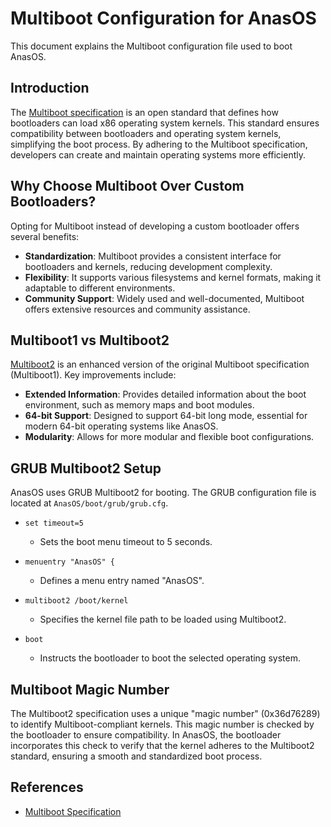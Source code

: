 # Multiboot Configuration for AnasOS

This document explains the Multiboot configuration file used to boot AnasOS.

## Introduction

The [Multiboot specification](https://en.wikipedia.org/wiki/Multiboot_specification) is an open standard that defines how bootloaders can load x86 operating system kernels. This standard ensures compatibility between bootloaders and operating system kernels, simplifying the boot process. By adhering to the Multiboot specification, developers can create and maintain operating systems more efficiently.

## Why Choose Multiboot Over Custom Bootloaders?

Opting for Multiboot instead of developing a custom bootloader offers several benefits:
- **Standardization**: Multiboot provides a consistent interface for bootloaders and kernels, reducing development complexity.
- **Flexibility**: It supports various filesystems and kernel formats, making it adaptable to different environments.
- **Community Support**: Widely used and well-documented, Multiboot offers extensive resources and community assistance.

## Multiboot1 vs Multiboot2

[Multiboot2](https://en.wikipedia.org/wiki/Multiboot_specification) is an enhanced version of the original Multiboot specification (Multiboot1). Key improvements include:
- **Extended Information**: Provides detailed information about the boot environment, such as memory maps and boot modules.
- **64-bit Support**: Designed to support 64-bit long mode, essential for modern 64-bit operating systems like AnasOS.
- **Modularity**: Allows for more modular and flexible boot configurations.

## GRUB Multiboot2 Setup

AnasOS uses GRUB Multiboot2 for booting. The GRUB configuration file is located at `AnasOS/boot/grub/grub.cfg`.

- `set timeout=5`
    - Sets the boot menu timeout to 5 seconds.

- `menuentry "AnasOS" {`
    - Defines a menu entry named "AnasOS".

- `multiboot2 /boot/kernel`
    - Specifies the kernel file path to be loaded using Multiboot2.

- `boot`
    - Instructs the bootloader to boot the selected operating system.

## Multiboot Magic Number

The Multiboot2 specification uses a unique "magic number" (0x36d76289) to identify Multiboot-compliant kernels. This magic number is checked by the bootloader to ensure compatibility. In AnasOS, the bootloader incorporates this check to verify that the kernel adheres to the Multiboot2 standard, ensuring a smooth and standardized boot process.

## References

- [Multiboot Specification](https://en.wikipedia.org/wiki/Multiboot_specification)
